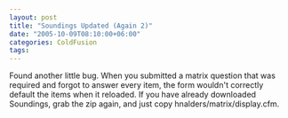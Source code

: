 ```yaml
---
layout: post
title: "Soundings Updated (Again 2)"
date: "2005-10-09T08:10:00+06:00"
categories: ColdFusion 
tags: 
---
```


Found another little bug. When you submitted a matrix question that was required and forgot to answer every item, the form wouldn't correctly default the items when it reloaded. If you have already downloaded Soundings, grab the zip again, and just copy hnalders/matrix/display.cfm.